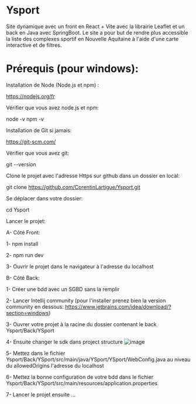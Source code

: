 # Ysport
Site dynamique avec un front en React + Vite avec la librairie Leaflet et un back en Java avec SpringBoot. Le site a pour but de rendre plus accessible la liste des complexes sportif en  Nouvelle Aquitaine à l'aide d'une carte interactive et de filtres.

# Prérequis (pour windows):

Installation de Node (Node.js et npm) :

https://nodejs.org/fr

Vérifier que vous avez node.js et npm:

node -v 
npm -v
 
Installation de Git si jamais:

https://git-scm.com/

Vérifier que vous avez git:

git --version

Clone le projet avec l'adresse Https sur github dans un dossier en local:

git clone https://github.com/CorentinLartigue/Ysport.git

Se déplacer dans votre dossier:

cd Ysport

Lancer le projet:

A- Côté Front:

   1-   npm install
   
   2-   npm run dev
   
   3-   Ouvrir le projet dans le navigateur à l'adresse du localhost

B- Côté Back:

   1- Créer une bdd avec un SGBD sans la remplir

   2- Lancer Intellij community (pour l'installer prenez bien la version community en dessous: https://www.jetbrains.com/idea/download/?section=windows) 

   3- Ouvrer votre projet à la racine du dossier contenant le back Ysport/Back/YSport

   4- Ensuite changer le sdk dans project structure ![image](https://github.com/user-attachments/assets/0efc534b-fb57-4f9a-ab4a-52f56949554e)

   5- Mettez dans le fichier Ysport/Back/YSport/src/main/java/YSport/YSport/WebConfig.java au niveau du allowedOrigins l'adresse du localhost

   6- Mettez la bonne configuration de votre bdd dans le fichier Ysport/Back/YSport/src/main/resources/application.properties

   7- Lancer le projet ensuite ...


